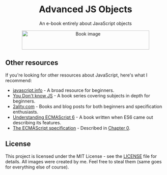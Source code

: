 <h1 align="center">Advanced JS Objects</h1>
<p align="center">An e-book entirely about JavaScript objects</p>

<div align="center">
		<img src="images/book-render.svg" width="400" height="60" alt="Book image">
</div>


## Other resources

If you're looking for other resources about JavaScript, here's what I recommend:

- [javascript.info](https://javascript.info/) - A broad resource for beginners.
- [You Don't know JS](https://github.com/getify/You-Dont-Know-JS) - A book series covering subjects in depth for beginners.
- [2ality.com](https://2ality.com/) - Books and blog posts for both beginners and specification enthusiasts.
- [Understanding ECMAScript 6](https://leanpub.com/understandinges6/read) - A book written when ES6 came out describing its features.
- [The ECMAScript specification](https://tc39.es/ecma262/#sec-intro) - Described in [Chapter 0](./chapters/chapter-0.md).

## License

This project is licensed under the MIT License - see the [LICENSE](LICENSE) file for details.
All images were created by me. Feel free to steal them (same goes for everything else of course).